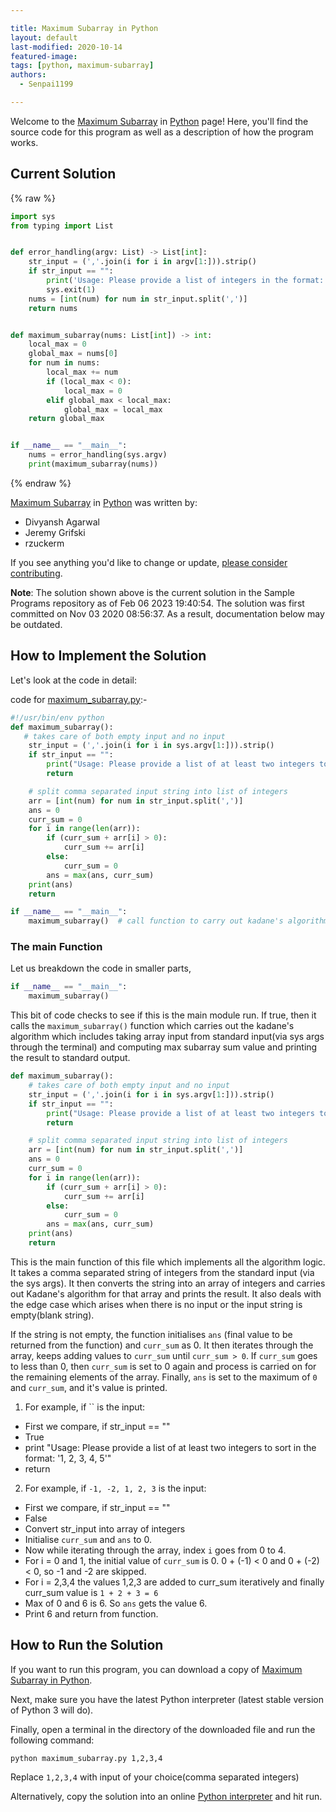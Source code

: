 ```yaml
---

title: Maximum Subarray in Python
layout: default
last-modified: 2020-10-14
featured-image:
tags: [python, maximum-subarray]
authors:
  - Senpai1199

---
```


Welcome to the [Maximum Subarray](https://sampleprograms.io/projects/maximum-subarray) in [Python](https://sampleprograms.io/languages/python) page! Here, you'll find the source code for this program as well as a description of how the program works.

## Current Solution

{% raw %}

```python
import sys
from typing import List


def error_handling(argv: List) -> List[int]:
    str_input = (','.join(i for i in argv[1:])).strip()
    if str_input == "":
        print('Usage: Please provide a list of integers in the format: "1, 2, 3, 4, 5"')
        sys.exit(1)
    nums = [int(num) for num in str_input.split(',')]
    return nums


def maximum_subarray(nums: List[int]) -> int:
    local_max = 0
    global_max = nums[0]
    for num in nums:
        local_max += num
        if (local_max < 0):
            local_max = 0
        elif global_max < local_max:
            global_max = local_max
    return global_max


if __name__ == "__main__":
    nums = error_handling(sys.argv)
    print(maximum_subarray(nums))
```

{% endraw %}

[Maximum Subarray](https://sampleprograms.io/projects/maximum-subarray) in [Python](https://sampleprograms.io/languages/python) was written by:

- Divyansh Agarwal
- Jeremy Grifski
- rzuckerm

If you see anything you'd like to change or update, [please consider contributing](https://github.com/TheRenegadeCoder/sample-programs).

**Note**: The solution shown above is the current solution in the Sample Programs repository as of Feb 06 2023 19:40:54. The solution was first committed on Nov 03 2020 08:56:37. As a result, documentation below may be outdated.

## How to Implement the Solution

Let's look at the code in detail:

code for [maximum_subarray.py](https://github.com/TheRenegadeCoder/sample-programs/blob/master/archive/p/python/maximum_subarray.py):-

```python
#!/usr/bin/env python
def maximum_subarray():
   # takes care of both empty input and no input
    str_input = (','.join(i for i in sys.argv[1:])).strip()
    if str_input == "":
        print("Usage: Please provide a list of at least two integers to sort in the format: '1, 2, 3, 4, 5'")
        return

    # split comma separated input string into list of integers
    arr = [int(num) for num in str_input.split(',')]
    ans = 0
    curr_sum = 0
    for i in range(len(arr)):
        if (curr_sum + arr[i] > 0):
            curr_sum += arr[i]
        else:
            curr_sum = 0
        ans = max(ans, curr_sum)
    print(ans)
    return

if __name__ == "__main__":
    maximum_subarray()  # call function to carry out kadane's algorithm
```

### The main Function

Let us breakdown the code in smaller parts,

```python
if __name__ == "__main__":
    maximum_subarray()
```

This bit of code checks to see if this is the main module run. If true, then it calls the `maximum_subarray()` function which carries out the kadane's algorithm which includes taking array input from standard input(via sys args through the terminal) and computing max subarray sum value and printing the result to standard output.

```python
def maximum_subarray():
    # takes care of both empty input and no input
    str_input = (','.join(i for i in sys.argv[1:])).strip()
    if str_input == "":
        print("Usage: Please provide a list of at least two integers to sort in the format: '1, 2, 3, 4, 5'")
        return

    # split comma separated input string into list of integers
    arr = [int(num) for num in str_input.split(',')]
    ans = 0
    curr_sum = 0
    for i in range(len(arr)):
        if (curr_sum + arr[i] > 0):
            curr_sum += arr[i]
        else:
            curr_sum = 0
        ans = max(ans, curr_sum)
    print(ans)
    return
```

This is the main function of this file which implements all the algorithm logic. It takes a comma separated string of integers from the standard input (via the sys args). It then converts the string into an array of integers and carries out Kadane's algorithm for that array and prints the result. It also deals with the edge case which arises when there is no input or the input string is empty(blank string).

If the string is not empty, the function initialises `ans` (final value to be returned from the function) and `curr_sum` as 0. It then iterates through the array, keeps adding values to `curr_sum` until `curr_sum > 0`. If `curr_sum` goes to less than 0, then `curr_sum` is set to 0 again and process is carried on for the remaining elements of the array.
Finally, `ans` is set to the maximum of `0` and `curr_sum`, and it's value is printed.

1. For example, if `` is the input:

- First we compare, if str_input == ""
- True
- print "Usage: Please provide a list of at least two integers to sort in the format: '1, 2, 3, 4, 5'"
- return

2. For example, if `-1, -2, 1, 2, 3` is the input:

- First we compare, if str_input == ""
- False
- Convert str_input into array of integers
- Initialise `curr_sum` and `ans` to 0.
- Now while iterating through the array, index `i` goes from 0 to 4.
- For i = 0 and 1, the initial value of `curr_sum` is 0. 0 + (-1) < 0 and 0 + (-2) < 0, so -1 and -2 are skipped.
- For i = 2,3,4 the values 1,2,3 are added to curr_sum iteratively and finally curr_sum value is `1 + 2 + 3 = 6`
- Max of 0 and 6 is 6. So `ans` gets the value 6.
- Print 6 and return from function.


## How to Run the Solution

If you want to run this program, you can download a copy of [Maximum Subarray in Python](https://github.com/TheRenegadeCoder/sample-programs/blob/master/archive/p/python/maximum_subarray.py).

Next, make sure you have the latest Python interpreter (latest stable version of Python 3 will do).

Finally, open a terminal in the directory of the downloaded file and run the following command:

`python maximum_subarray.py 1,2,3,4`

Replace `1,2,3,4` with input of your choice(comma separated integers)

Alternatively, copy the solution into an online [Python interpreter](https://colab.research.google.com) and hit run.
